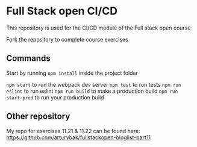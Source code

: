# Full Stack open CI/CD

This repository is used for the CI/CD module of the Full stack open course

Fork the repository to complete course exercises

## Commands

Start by running `npm install` inside the project folder

`npm start` to run the webpack dev server
`npm test` to run tests
`npm run eslint` to run eslint
`npm run build` to make a production build
`npm run start-prod` to run your production build

## Other repository
My repo for exercises 11.21 & 11.22 can be found here: https://github.com/arturybak/fullstackopen-bloglist-part11


